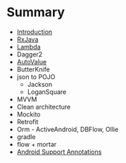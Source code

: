 # Summary

* [Introduction](README.md)
* [RxJava](RxJava.md)
* [Lambda](lambda.md)
* Dagger2
* [AutoValue](autovalue.md)
* ButterKnife
* json to POJO
   * Jackson
   * LoganSquare
* MVVM
* Clean architecture
* Mockito
* Retrofit
* Orm - ActiveAndroid, DBFlow, Ollie
* gradle
* flow + mortar
* [Android Support Annotations](android_support_annotations.md)

